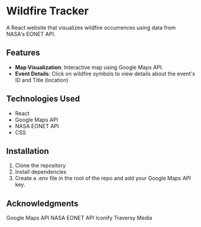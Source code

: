 # Wildfire Tracker

A React website that visualizes wildfire occurrences using data from NASA's EONET API.

## Features

- **Map Visualization**: Interactive map using Google Maps API.
- **Event Details**: Click on wildfire symbols to view details about the event's ID and Title (location)

## Technologies Used
- React
- Google Maps API
- NASA EONET API
- CSS

## Installation
1. Clone the repository
2. Install dependencies
3. Create a .env file in the root of the repo and add your Google Maps API key.

## Acknowledgments
Google Maps API
NASA EONET API
Iconify
Traversy Media
